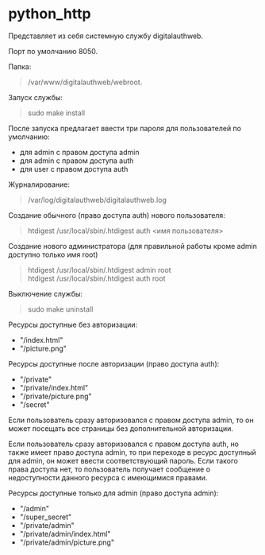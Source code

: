 # python_http

Представляет из себя системную службу digitalauthweb.

Порт по умолчанию 8050. 

Папка:
>/var/www/digitalauthweb/webroot.

Запуск службы:
> sudo make install

После запуска предлагает ввести три пароля для пользователей по умолчанию:
* для admin с правом доступа admin
* для admin с правом доступа auth
* для user с правом доступа auth

Журналирование:
> /var/log/digitalauthweb/digitalauthweb.log

Создание обычного (право доступа auth) нового пользователя:
>htdigest /usr/local/sbin/.htdigest auth <имя пользователя>

Создание нового администратора (для правильной работы кроме admin доступно только имя root)
>htdigest /usr/local/sbin/.htdigest admin root \
>htdigest /usr/local/sbin/.htdigest auth root

Выключение службы:
>sudo make uninstall

Ресурсы доступные без авторизации:
- "/index.html"
- "/picture.png"

Ресурсы доступные после авторизации (право доступа auth):
- "/private"
- "/private/index.html"
- "/private/picture.png"
- "/secret"

Если пользователь сразу авторизовался с правом доступа admin, 
то он может посещать все страницы без дополнительной авторизации.

Если пользователь сразу авторизовался с правом доступа auth, но также
имеет право доступа admin, то при переходе в ресурс доступный для admin, он может ввести соответствующий пароль.
Если такого права доступа нет, то пользователь получает сообщение о недоступности данного ресурса с имеющимися правами.

Ресурсы доступные только для admin (право доступа admin):
- "/admin"
- "/super_secret"
- "/private/admin"
- "/private/admin/index.html"
- "/private/admin/picture.png"